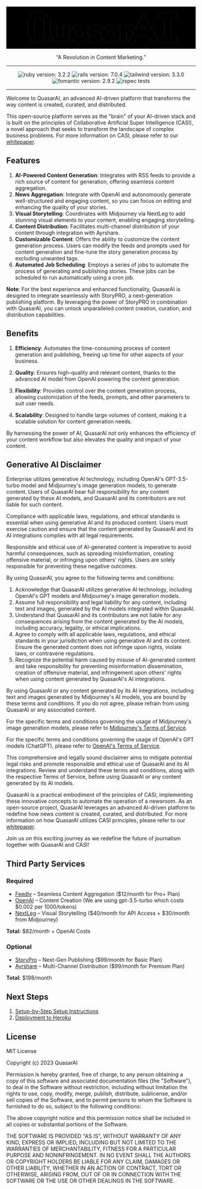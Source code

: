 <pre align="center" style="background-color: black;">
   ____                                    _____ 
  / __ \                             /\   |_   _|
 | |  | |_   _  __ _ ___  __ _ _ __ /  \    | |  
 | |  | | | | |/ _` / __|/ _` | '__/ /\ \   | |  
 | |__| | |_| | (_| \__ \ (_| | | / ____ \ _| |_ 
  \___\_\\__,_|\__,_|___/\__,_|_|/_/    \_\_____|
                                                                                                      
</pre>

<p align="center">“A Revolution in Content Marketing.”</p>

----
<p align="center">
    <img alt="ruby version: 3.2.2" src="https://img.shields.io/badge/Ruby-3.2.2-brightgreen" />
    <img alt="rails version: 7.0.4" src="https://img.shields.io/badge/Rails-7.0.4-brightgreen" />
    <img alt="tailwind version: 3.3.0" src="https://img.shields.io/badge/Tailwind-3.3.0-blue" />
    <img alt="fomantic version: 2.9.2" src="https://img.shields.io/badge/Fomantic-2.9.2-blue" />
    <img alt="rspec tests" src="https://github.com/realstorypro/enterprise/actions/workflows/ruby_on_rails.yml/badge.svg" />
</p>

----

Welcome to QuasarAI, an advanced AI-driven platform that transforms the way content is created, curated, and distributed.  

This open-source platform serves as the "brain" of your AI-driven stack and is built on the principles of Collaborative Artificial Super Intelligence (CASI), a novel approach that seeks to transform the landscape of complex business problems. For more information on CASI, please refer to our [whitepaper](https://www.storypro.io/whitepaper).

## Features

1. __AI-Powered Content Generation__:  Integrates with RSS feeds to provide a rich source of content for generation, offering seamless content aggregation.
2. __News Aggregation__: Integrate with OpenAI and autonomously generate well-structured and engaging content, so you can focus on editing and enhancing the quality of your stories.
3. __Visual Storytelling__: Coordinates with Midjourney via NextLeg to add stunning visual elements to your content, enabling engaging storytelling.
4. __Content Distribution__: Facilitates multi-channel distribution of your content through integration with Ayrshare.
5. __Customizable Content__: Offers the ability to customize the content generation process. Users can modify the feeds and prompts used for content generation and fine-tune the story generation process by excluding unwanted tags.
6. __Automated Job Scheduling__: Employs a series of jobs to automate the process of generating and publishing stories. These jobs can be scheduled to run automatically using a cron job.

__Note__: For the best experience and enhanced functionality, QuasarAI is designed to integrate seamlessly with StoryPRO, a next-generation publishing platform. By leveraging the power of StoryPRO in combination with QuasarAI, you can unlock unparalleled content creation, curation, and distribution capabilities.

## Benefits

1. __Efficiency__: Automates the time-consuming process of content generation and publishing, freeing up time for other aspects of your business.

2. __Quality__: Ensures high-quality and relevant content, thanks to the advanced AI model from OpenAI powering the content generation.

3. __Flexibility__: Provides control over the content generation process, allowing customization of the feeds, prompts, and other parameters to suit user needs.

4. __Scalability__: Designed to handle large volumes of content, making it a scalable solution for content generation needs.

By harnessing the power of AI, QuasarAI not only enhances the efficiency of your content workflow but also elevates the quality and impact of your content.

## Generative AI Disclaimer
Enterprise utilizes generative AI technology, including OpenAI's GPT-3.5-turbo model and Midjourney's image generation models, to generate content. Users of QuasarAI bear full responsibility for any content generated by these AI models, and QuasarAI and its contributors are not liable for such content.

Compliance with applicable laws, regulations, and ethical standards is essential when using generative AI and its produced content. Users must exercise caution and ensure that the content generated by QuasarAI and its AI integrations complies with all legal requirements.

Responsible and ethical use of AI-generated content is imperative to avoid harmful consequences, such as spreading misinformation, creating offensive material, or infringing upon others' rights. Users are solely responsible for preventing these negative outcomes.

By using QuasarAI, you agree to the following terms and conditions:
1. Acknowledge that QuasarAI utilizes generative AI technology, including OpenAI's GPT models and Midjourney's image generation models.
2. Assume full responsibility and legal liability for any content, including text and images, generated by the AI models integrated within QuasarAI.
3. Understand that QuasarAI and its contributors are not liable for any consequences arising from the content generated by the AI models, including accuracy, legality, or ethical implications.
4. Agree to comply with all applicable laws, regulations, and ethical standards in your jurisdiction when using generative AI and its content. Ensure the generated content does not infringe upon rights, violate laws, or contravene regulations.
5. Recognize the potential harm caused by misuse of AI-generated content and take responsibility for preventing misinformation dissemination, creation of offensive material, and infringement upon others' rights when using content generated by QuasarAI's AI integrations.

By using QuasarAI or any content generated by its AI integrations, including text and images generated by Midjourney's AI models, you are bound by these terms and conditions. If you do not agree, please refrain from using QuasarAI or any associated content.

For the specific terms and conditions governing the usage of Midjourney's image generation models, please refer to [Midjourney's Terms of Service](https://docs.midjourney.com/docs/terms-of-service).

For the specific terms and conditions governing the usage of OpenAI's GPT models (ChatGPT), please refer to [OpenAI's Terms of Service](https://openai.com/policies/terms-of-use).

This comprehensive and legally sound disclaimer aims to mitigate potential legal risks and promote responsible and ethical use of QuasarAI and its AI integrations. Review and understand these terms and conditions, along with the respective Terms of Service, before using QuasarAI or any content generated by its AI models.

QuasarAI is a practical embodiment of the principles of CASI, implementing these innovative concepts to automate the operation of a newsroom. As an open-source project, QuasarAI leverages an advanced AI-driven platform to redefine how news content is created, curated, and distributed. For more information on how QuasarAI utilizes CASI principles, please refer to our [whitepaper](https://www.storypro.io/whitepaper).

Join us on this exciting journey as we redefine the future of journalism together with QuasarAI and CASI!

## Third Party Services
### Required
- [Feedly](https://feedly.com/i/welcome) – Seamless Content Aggregation ($12/month for Pro+ Plan)
- [OpenAI](https://beta.openai.com/) – Content Creation (We are using gpt-3.5-turbo which costs $0.002 per 1000/tokens)
- [NextLeg](https://thenextleg.io) – Visual Storytelling ($40/month for API Access + $30/month from Midjourney)

__Total:__ $82/month + OpenAI Costs

### Optional
- [StoryPro](https://storypro.io/) – Next-Gen Publishing ($99/month for Basic Plan)
- [Ayrshare](https://www.ayrshare.com/) – Multi-Channel Distribution ($99/month for Premium Plan)

__Total:__ $198/month

## Next Steps
1. [Setup-by-Step Setup Instructions](https://github.com/realstorypro/enterprise/wiki/Local-Setup)
2. [Deployment to Heroku](https://github.com/realstorypro/enterprise/wiki/Deployment-to-Heroku)

## License
MIT License

Copyright (c) 2023 QuasarAI

Permission is hereby granted, free of charge, to any person obtaining a copy
of this software and associated documentation files (the "Software"), to deal
in the Software without restriction, including without limitation the rights
to use, copy, modify, merge, publish, distribute, sublicense, and/or sell
copies of the Software, and to permit persons to whom the Software is
furnished to do so, subject to the following conditions:

The above copyright notice and this permission notice shall be included in all
copies or substantial portions of the Software.

THE SOFTWARE IS PROVIDED "AS IS", WITHOUT WARRANTY OF ANY KIND, EXPRESS OR
IMPLIED, INCLUDING BUT NOT LIMITED TO THE WARRANTIES OF MERCHANTABILITY,
FITNESS FOR A PARTICULAR PURPOSE AND NONINFRINGEMENT. IN NO EVENT SHALL THE
AUTHORS OR COPYRIGHT HOLDERS BE LIABLE FOR ANY CLAIM, DAMAGES OR OTHER
LIABILITY, WHETHER IN AN ACTION OF CONTRACT, TORT OR OTHERWISE, ARISING FROM,
OUT OF OR IN CONNECTION WITH THE SOFTWARE OR THE USE OR OTHER DEALINGS IN THE
SOFTWARE.
